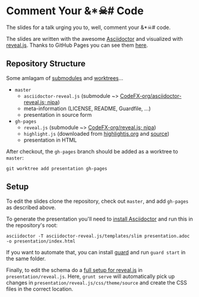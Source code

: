 # Comment Your &*☠# Code

The slides for a talk urging you to, well, comment your &*☠# code.

The slides are written with the awesome
 [Asciidoctor](http://asciidoctor.org/) and visualized with
 [reveal.js](http://asciidoctor.org/).
Thanks to GitHub Pages you can see them [here](http://codefx-org.github.io/talk-comment-your-code/).

## Repository Structure

Some amlagam of
 [submodules](https://git-scm.com/book/en/v2/Git-Tools-Submodules) and
 [worktrees](https://git-scm.com/docs/git-worktree)...

* `master`
	* `asciidoctor-reveal.js` (submodule ~>
		[CodeFX-org/asciidoctor-reveal.js; nipa](https://github.com/CodeFX-org/asciidoctor-reveal.js/tree/nipa))
	* meta-information (LICENSE, README, Guardfile, ...)
	* presentation in source form
* `gh-pages`
	* `reveal.js` (submodule ~>
		[CodeFX-org/reveal.js; nipa](https://github.com/CodeFX-org/reveal.js/tree/nipa))
	* `highlight.js` (downloaded from [highlightjs.org](https://highlightjs.org/download/) and [source](https://github.com/isagalaev/highlight.js/tree/master/src/styles))
	* presentation in HTML

After checkout, the `gh-pages` branch should be added as a worktree to `master`:

	git worktree add presentation gh-pages


## Setup

To edit the slides clone the repository, check out `master`, and add `gh-pages` as described above.

To generate the presentation you'll need to
 [install Asciidoctor](http://asciidoctor.org/docs/install-toolchain/)
 and run this in the repository's root:

	asciidoctor -T asciidoctor-reveal.js/templates/slim presentation.adoc -o presentation/index.html

If you want to automate that, you can install [guard](https://rubygems.org/gems/guard/versions/2.13.0) and run `guard start` in the same folder.

Finally, to edit the schema do
 a [full setup for reveal.js](https://github.com/hakimel/reveal.js#full-setup)
 in `presentation/reveal.js`.
Here, `grunt serve` will automatically pick up changes in
 `presentation/reveal.js/css/theme/source` and create the CSS files in the correct location.
